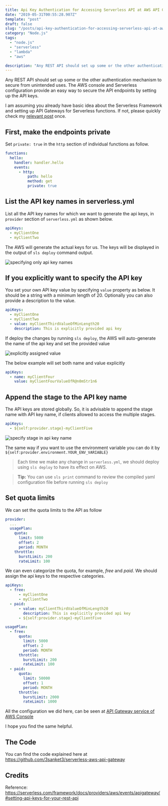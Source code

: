 ```yaml
---
title: Api Key Authentication for Accessing Serverless API at AWS API Gateway
date: "2019-05-31T00:55:28.907Z"
template: "post"
draft: false
slug: "/posts/api-key-authentication-for-accessing-serverless-api-at-aws-api-gateway"
category: "Node.js"
tags:
  - "node.js"
  - "serverless"
  - "lambda"
  - "aws"

description: "Any REST API should set up some or the other authentication mechanism to secure from unintended uses. The AWS console and Serverless configuration provides a very easy way to secure the API endpoints by setting up the API keys"
---
```


Any REST API should set up some or the other authentication mechanism to secure from unintended uses. The AWS console and Serverless configuration provide an easy way to secure the API endpoints by setting up the API keys.

I am assuming you already have basic idea about the Serverless Framework and setting up API Gateways for Serverless functions. If not, please quickly check my [relevant post](https://3sanket3.com/posts/how-to-create-serverless-api-functions-with-aws-lambda) once.

## First, make the endpoints private

Set `private: true` in the `http` section of individual functions as follow.

```yml
functions:
  hello:
    handler: handler.hello
    events:
      - http:
          path: hello
          method: get
          private: true
```

## List the API key names in serverless.yml

List all the API key names for which we want to generate the api keys, in `provider` section of `serverless.yml` as shown below.

```yml
apiKeys:
  - myClientOne
  - myClientTwo
```

The AWS will generate the actual keys for us. The keys will be displayed in the output of `sls deploy` command output.

![specifying only api key names](/media/onlyapikeynames-apikey.png)

## If you explicitly want to specify the API key

You set your own API key value by specifying `value` property as below. It should be a string with a minimum length of 20. Optionally you can also provide a description to the value.

```yml
apiKeys:
  - myClientOne
  - myClientTwo
  - value: myClientThirdValueOfMinLength20
    description: This is explicitly provided api key
```

If deploy the changes by running `sls deploy`, the AWS will auto-generate the name of the api key and set the provided value

![explicitly assigned value](/media/explicit-value-api-key.png)

The below example will set both name and value explicitly

```yml
apiKeys:
  - name: myClientFour
    value: myClientFourValueOfR@n0mStr1n6
```

## Append the stage to the API key name

The API keys are stored globally. So, it is advisable to append the stage name with API key name, if clients allowed to access the multiple stages.

```yml
apiKeys:
  - ${self:provider.stage}-myClientFive
```

![specify stage in api key name](/media/specify-stage-to-api-key-name.png)

The same way if you want to use the environment variable you can do it by `${self:provider.environment.YOUR_ENV_VARIABLE}`

> Each time we make any change in `serverless.yml`, we should deploy using `sls deploy` to have its effect on AWS.

> **Tip:** You can use `sls print` command to review the compiled yaml configuration file before running `sls deploy`

## Set quota limits

We can set the quota limits to the API as follow

```yml
provider:
  ...
  usagePlan:
    quota:
      limit: 5000
      offset: 2
      period: MONTH
    throttle:
      burstLimit: 200
      rateLimit: 100
```

We can even categorize the quota, for example, _free_ and _paid_. We should assign the api keys to the respective categories.

```yml
apiKeys:
  - free:
      - myClientOne
      - myClientTwo
  - paid:
      - value: myClientThirdValueOfMinLength20
        description: This is explicitly provided api key
      - ${self:provider.stage}-myClientFive

usagePlan:
  - free:
      quota:
        limit: 5000
        offset: 2
        period: MONTH
      throttle:
        burstLimit: 200
        rateLimit: 100
  - paid:
      quota:
        limit: 50000
        offset: 1
        period: MONTH
      throttle:
        burstLimit: 2000
        rateLimit: 1000
```

All the configuration we did here, can be seen at [API Gateway service of AWS Console](https://console.aws.amazon.com/apigateway/home?region=us-east-1)

I hope you find the same helpful.

## The Code

You can find the code explained here at https://github.com/3sanket3/serverless-aws-api-gateway

## Credits

Reference: https://serverless.com/framework/docs/providers/aws/events/apigateway/#setting-api-keys-for-your-rest-api
